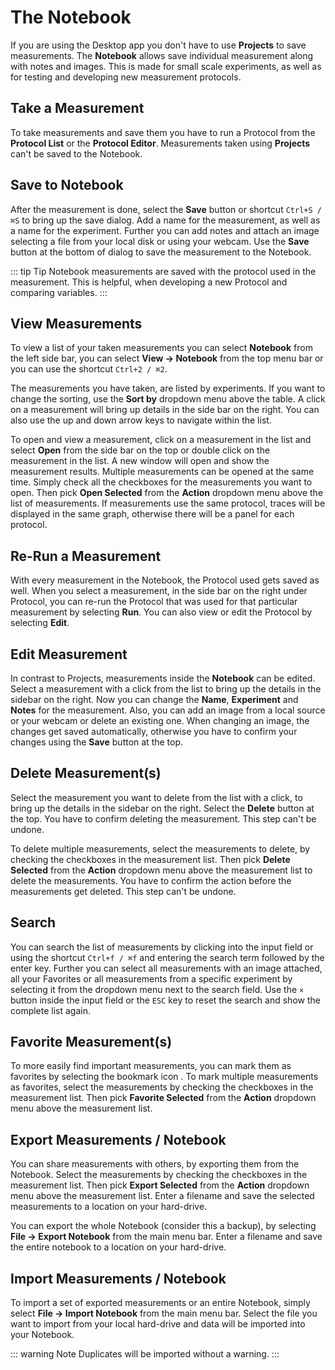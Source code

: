 # The Notebook

If you are using the Desktop app you don't have to use **Projects** to save measurements. The **Notebook** allows save individual measurement along with notes and images. This is made for small scale experiments, as well as for testing and developing new measurement protocols.

## Take a Measurement

To take measurements and save them you have to run a Protocol from the **Protocol List** or the **Protocol Editor**. Measurements taken using **Projects** can't be saved to the Notebook.

## Save to Notebook

After the measurement is done, select the **Save** button or shortcut `Ctrl+S / ⌘S` to bring up the save dialog. Add a name for the measurement, as well as a name for the experiment. Further you can add notes and attach an image selecting a file from your local disk or using your webcam. Use the **Save** button at the bottom of dialog to save the measurement to the Notebook.

::: tip Tip
Notebook measurements are saved with the protocol used in the measurement. This is helpful, when developing a new Protocol and comparing variables.
:::

## View Measurements

To view a list of your taken measurements you can select **Notebook** from the left side bar, you can select **View → Notebook** from the top menu bar or you can use the shortcut `Ctrl+2 / ⌘2`.

The measurements you have taken, are listed by experiments. If you want to change the sorting, use the **Sort by** dropdown menu above the table.
A click on a measurement will bring up details in the side bar on the right. You can also use the up and down arrow keys to navigate within the list.

To open and view a measurement, click on a measurement in the list and select **Open** from the side bar on the top or double click on the measurement in the list. A new window will open and show the measurement results. Multiple measurements can be opened at the same time. Simply check all the checkboxes for the measurements you want to open. Then pick **Open Selected** from the **Action** dropdown menu above the list of measurements. If measurements use the same protocol, traces will be displayed in the same graph, otherwise there will be a panel for each protocol.

## Re-Run a Measurement

With every measurement in the Notebook, the Protocol used gets saved as well. When you select a measurement, in the side bar on the right under Protocol, you can re-run the Protocol that was used for that particular measurement by selecting **Run**. You can also view or edit the Protocol by selecting **Edit**.

## Edit Measurement

In contrast to Projects, measurements inside the **Notebook** can be edited. Select a measurement with a click from the list to bring up the details in the sidebar on the right. Now you can change the **Name**, **Experiment** and **Notes** for the measurement. Also, you can add an image from a local source or your webcam or delete an existing one. When changing an image, the changes get saved automatically, otherwise you have to confirm your changes using the **Save** button at the top.

## Delete Measurement(s)

Select the measurement you want to delete from the list with a click, to bring up the details in the sidebar on the right. Select the **Delete** button at the top. You have to confirm deleting the measurement. This step can't be undone.

To delete multiple measurements, select the measurements to delete, by checking the checkboxes in the measurement list. Then pick **Delete Selected** from the **Action** dropdown menu above the measurement list to delete the measurements. You have to confirm the action before the measurements get deleted. This step can't be undone.

## Search

You can search the list of measurements by clicking into the input field or using the shortcut `Ctrl+f / ⌘f` and entering the search term followed by the enter key. Further you can select all measurements with an image attached, all your Favorites or all measurements from a specific experiment by selecting it from the dropdown menu next to the search field. Use the `×` button inside the input field or the `ESC` key to reset the search and show the complete list again.

## Favorite Measurement(s)

To more easily find important measurements, you can mark them as favorites by selecting the bookmark icon <i class="fa fa-bookmark-o"></i>. To mark multiple measurements as favorites, select the measurements by checking the checkboxes in the measurement list. Then pick **Favorite Selected** from the **Action** dropdown menu above the measurement list.

## Export Measurements / Notebook

You can share measurements with others, by exporting them from the Notebook. Select the measurements by checking the checkboxes in the measurement list. Then pick **Export Selected** from the **Action** dropdown menu above the measurement list. Enter a filename and save the selected measurements to a location on your hard-drive.

You can export the whole Notebook (consider this a backup), by selecting **File → Export Notebook** from the main menu bar. Enter a filename and save the entire notebook to a location on your hard-drive.

## Import Measurements / Notebook

To import a set of exported measurements or an entire Notebook, simply select **File → Import Notebook** from the main menu bar. Select the file you want to import from your local hard-drive and data will be imported into your Notebook.

::: warning Note
Duplicates will be imported without a warning.
:::
